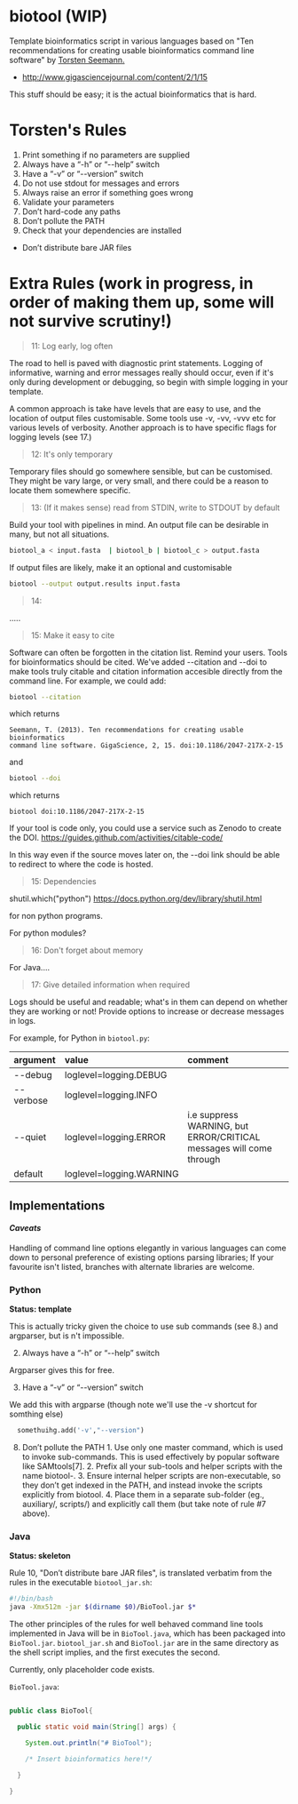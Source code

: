 # biotool (WIP)

Template bioinformatics script in various languages based on "Ten recommendations for creating usable bioinformatics command line software" by [Torsten Seemann.](https://twitter.com/torstenseemann)

- http://www.gigasciencejournal.com/content/2/1/15

This stuff should be easy; it is the actual bioinformatics that is hard.


# Torsten's Rules

1. Print something if no parameters are supplied
2. Always have a “-h” or “--help” switch
3. Have a “-v” or “--version” switch
4. Do not use stdout for messages and errors
5. Always raise an error if something goes wrong
6. Validate your parameters
7. Don’t hard-code any paths
8. Don’t pollute the PATH
9. Check that your dependencies are installed
-  Don’t distribute bare JAR files

# Extra Rules (work in progress, in order of making them up, some will not survive scrutiny!)
> 11: Log early, log often

The road to hell is paved with diagnostic print statements. Logging of informative, warning and error messages really should occur, even if it's only during development or debugging, so begin with simple logging in your template.

A common approach is take have levels that are easy to use, and the location of output files customisable. Some tools use -v, -vv, -vvv etc for various levels of verbosity. Another approach is to have specific flags for logging levels (see 17.) 

> 12: It's only temporary

Temporary files should go somewhere sensible, but can be customised. They might be vary large, or very small, and there could be a reason to locate them somewhere specific.

> 13: (If it makes sense) read from STDIN, write to STDOUT by default

Build your tool with pipelines in mind. An output file can be desirable in many, but not all situations.

```bash
biotool_a < input.fasta  | biotool_b | biotool_c > output.fasta
```

If output files are likely, make it an optional and customisable

```bash
biotool --output output.results input.fasta
```

> 14:

.....


> 15: Make it easy to cite

Software can often be forgotten in the citation list. Remind your users. Tools for bioinformatics should be cited.  We've added --citation and --doi to make tools truly citable and citation information accesible directly from the command line.
For example, we could add:

```bash
biotool --citation
```
which returns

```text
Seemann, T. (2013). Ten recommendations for creating usable bioinformatics
command line software. GigaScience, 2, 15. doi:10.1186/2047-217X-2-15
```
and

```bash
biotool --doi
```
which returns

```text
biotool doi:10.1186/2047-217X-2-15
```

If your tool is code only, you could use a service such as Zenodo to create the DOI. https://guides.github.com/activities/citable-code/

In this way even if the source moves later on, the --doi link should be able to redirect to where the code is hosted.

> 15: Dependencies

shutil.which("python")
https://docs.python.org/dev/library/shutil.html

for non python programs.

For python modules?

> 16: Don't forget about memory

For Java....

> 17: Give detailed information when required

Logs should be useful and readable; what's in them can depend on whether they are working or not! Provide options to increase or decrease messages in logs.

For example, for Python in `biotool.py`:

|argument|value|comment|
|:--|:--|:--|
|--debug|     loglevel=logging.DEBUG|
|--verbose|  loglevel=logging.INFO|
| --quiet | loglevel=logging.ERROR | i.e suppress WARNING, but ERROR/CRITICAL messages will come through|
|default|   loglevel=logging.WARNING|


## Implementations


#### *Caveats*


Handling of command line options elegantly in various languages can come down to personal preference of existing options parsing libraries; If your favourite isn't listed, branches with alternate libraries are welcome.

### Python
**Status: template**



  This is actually tricky given the choice to use sub commands (see 8.) and argparser, but is n't impossible.

2. Always have a “-h” or “--help” switch

  Argparser gives this for free.

3. Have a “-v” or “--version” switch

  We add this with argparse (though note we'll use the -v shortcut for somthing else)
  ```python
    somethuihg.add('-v',"--version")
  ```

  8. Don’t pollute the PATH
    1. Use only one master command, which is used to invoke sub-commands. This is used effectively by popular software like SAMtools[7].
    2. Prefix all your sub-tools and helper scripts with the name biotool-.
    3. Ensure internal helper scripts are non-executable, so they don’t get indexed in the PATH, and instead invoke the scripts explicitly from biotool.
    4. Place them in a separate sub-folder (eg., auxiliary/, scripts/) and explicitly call them (but take note of rule #7 above).





### Java
**Status: skeleton**

Rule 10, "Don’t distribute bare JAR files", is translated verbatim from the rules in the executable `biotool_jar.sh`:

```bash
#!/bin/bash
java -Xmx512m -jar $(dirname $0)/BioTool.jar $*
```

The other principles of the rules for well behaved command line tools implemented in Java will be in `BioTool.java`, which has been packaged into `BioTool.jar`. `biotool_jar.sh` and `BioTool.jar` are in the same directory as the shell script implies, and the first executes the second.

Currently, only placeholder code exists.

`BioTool.java`:
```java

public class BioTool{

  public static void main(String[] args) {

    System.out.println("# BioTool");

    /* Insert bioinformatics here!*/

  }

}

```
